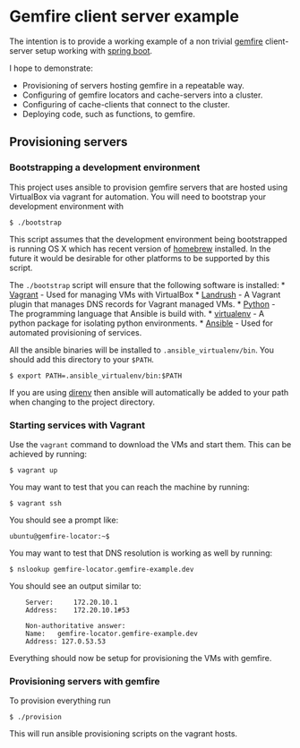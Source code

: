 # Gemfire client server example

The intention is to provide a working example of a non trivial
[gemfire](https://pivotal.io/pivotal-gemfire) client-server setup working with
[spring boot](https://projects.spring.io/spring-boot/).

I hope to demonstrate:

  * Provisioning of servers hosting gemfire in a repeatable way.
  * Configuring of gemfire locators and cache-servers into a cluster.
  * Configuring of cache-clients that connect to the cluster.
  * Deploying code, such as functions, to gemfire.

## Provisioning servers

### Bootstrapping a development environment

This project uses ansible to provision gemfire servers that are hosted using
VirtualBox via vagrant for automation. You will need to bootstrap your
development environment with 

    $ ./bootstrap

This script assumes that the development environment being bootstrapped is
running OS X which has recent version of [homebrew](https://brew.sh/)
installed. In the future it would be desirable for other platforms to be
supported by this script.

The `./bootstrap` script will ensure that the following software is installed:
    * [Vagrant](https://www.vagrantup.com/) - Used for managing VMs with
      VirtualBox
    * [Landrush](https://github.com/vagrant-landrush/landrush) - A Vagrant
      plugin that manages DNS records for Vagrant managed VMs.
    * [Python](https://www.python.org/) - The programming language that Ansible
      is build with.
    * [virtualenv](https://pypi.python.org/pypi/virtualenv) - A python package
      for isolating python environments.
    * [Ansible](https://www.ansible.com/) - Used for automated provisioning of
      services.

All the ansible binaries will be installed to `.ansible_virtualenv/bin`.
You should add this directory to your `$PATH`.

    $ export PATH=.ansible_virtualenv/bin:$PATH

If you are using [direnv](https://direnv.net/) then ansible will automatically
be added to your path when changing to the project directory.

### Starting services with Vagrant

Use the `vagrant` command to download the VMs and start them. This can be
achieved by running:

    $ vagrant up

You may want to test that you can reach the machine by running:

    $ vagrant ssh

You should see a prompt like:

    ubuntu@gemfire-locator:~$

You may want to test that DNS resolution is working as well by running:

    $ nslookup gemfire-locator.gemfire-example.dev

You should see an output similar to:

		Server:		172.20.10.1
		Address:	172.20.10.1#53

		Non-authoritative answer:
		Name:	gemfire-locator.gemfire-example.dev
		Address: 127.0.53.53

Everything should now be setup for provisioning the VMs with gemfire.

### Provisioning servers with gemfire

To provision everything run

    $ ./provision

This will run ansible provisioning scripts on the vagrant hosts.

